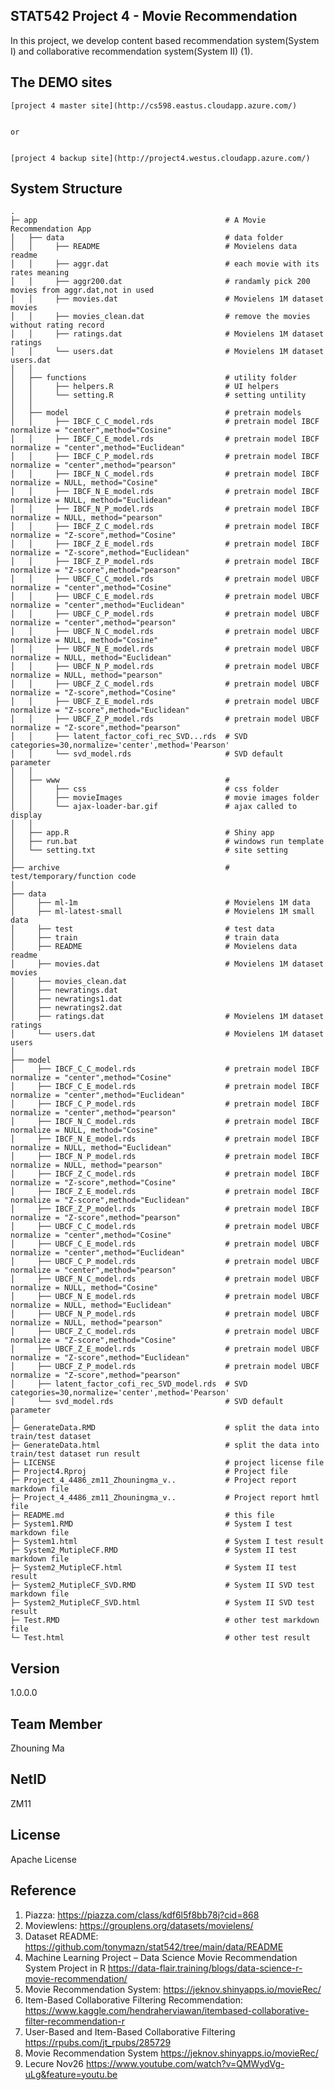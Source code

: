 STAT542 Project 4 - Movie Recommendation
-
In this project, we develop content based recommendation system(System I) and collaborative recommendation system(System II) (1).


The DEMO sites
-

    [project 4 master site](http://cs598.eastus.cloudapp.azure.com/)


    or


    [project 4 backup site](http://project4.westus.cloudapp.azure.com/)
    
    
System Structure
- 


    .
    ├─ app                                          # A Movie Recommendation App
    │   ├── data                                    # data folder
    │   │     ├── README                            # Movielens data readme
    │   │     ├── aggr.dat                          # each movie with its rates meaning
    │   │     ├── aggr200.dat                       # randamly pick 200 movies from aggr.dat,not in used
    │   │     ├── movies.dat                        # Movielens 1M dataset movies
    │   │     ├── movies_clean.dat                  # remove the movies without rating record
    │   │     ├── ratings.dat                       # Movielens 1M dataset ratings
    │   │     └── users.dat                         # Movielens 1M dataset users.dat
    │   │
    │   ├── functions                               # utility folder
    │   │     ├── helpers.R                         # UI helpers
    │   │     └── setting.R                         # setting untility
    │   │
    │   ├── model                                   # pretrain models
    │   │     ├── IBCF_C_C_model.rds                # pretrain model IBCF normalize = "center",method="Cosine"
    │   │     ├── IBCF_C_E_model.rds                # pretrain model IBCF normalize = "center",method="Euclidean"
    │   │     ├── IBCF_C_P_model.rds                # pretrain model IBCF normalize = "center",method="pearson"
    │   │     ├── IBCF_N_C_model.rds                # pretrain model IBCF normalize = NULL, method="Cosine"
    │   │     ├── IBCF_N_E_model.rds                # pretrain model IBCF normalize = NULL, method="Euclidean"
    │   │     ├── IBCF_N_P_model.rds                # pretrain model IBCF normalize = NULL, method="pearson"
    │   │     ├── IBCF_Z_C_model.rds                # pretrain model IBCF normalize = "Z-score",method="Cosine"
    │   │     ├── IBCF_Z_E_model.rds                # pretrain model IBCF normalize = "Z-score",method="Euclidean"
    │   │     ├── IBCF_Z_P_model.rds                # pretrain model IBCF normalize = "Z-score",method="pearson"
    │   │     ├── UBCF_C_C_model.rds                # pretrain model UBCF normalize = "center",method="Cosine"
    │   │     ├── UBCF_C_E_model.rds                # pretrain model UBCF normalize = "center",method="Euclidean"
    │   │     ├── UBCF_C_P_model.rds                # pretrain model UBCF normalize = "center",method="pearson"
    │   │     ├── UBCF_N_C_model.rds                # pretrain model UBCF normalize = NULL, method="Cosine"
    │   │     ├── UBCF_N_E_model.rds                # pretrain model UBCF normalize = NULL, method="Euclidean"
    │   │     ├── UBCF_N_P_model.rds                # pretrain model UBCF normalize = NULL, method="pearson"
    │   │     ├── UBCF_Z_C_model.rds                # pretrain model UBCF normalize = "Z-score",method="Cosine"
    │   │     ├── UBCF_Z_E_model.rds                # pretrain model UBCF normalize = "Z-score",method="Euclidean"
    │   │     ├── UBCF_Z_P_model.rds                # pretrain model UBCF normalize = "Z-score",method="pearson"
    │   │     ├── latent_factor_cofi_rec_SVD...rds  # SVD categories=30,normalize='center',method='Pearson'
    │   │     └── svd_model.rds                     # SVD default parameter
    │   │
    │   ├── www                                     # 
    │   │     ├── css                               # css folder
    │   │     ├── movieImages                       # movie images folder
    │   │     └── ajax-loader-bar.gif               # ajax called to display
    │   │
    │   ├── app.R                                   # Shiny app
    │   ├── run.bat                                 # windows run template
    │   └── setting.txt                             # site setting
    │
    ├── archive                                     # test/temporary/function code   
    │
    ├── data                                      
    │     ├── ml-1m                                 # Movielens 1M data
    │     ├── ml-latest-small                       # Movielens 1M small data
    │     ├── test                                  # test data
    │     ├── train                                 # train data
    │     ├── README                                # Movielens data readme
    │     ├── movies.dat                            # Movielens 1M dataset movies
    │     ├── movies_clean.dat                   
    │     ├── newratings.dat                     
    │     ├── newratings1.dat                    
    │     ├── newratings2.dat
    │     ├── ratings.dat                           # Movielens 1M dataset ratings
    │     └── users.dat                             # Movielens 1M dataset users
    │
    ├── model 
    │     ├── IBCF_C_C_model.rds                    # pretrain model IBCF normalize = "center",method="Cosine"
    │     ├── IBCF_C_E_model.rds                    # pretrain model IBCF normalize = "center",method="Euclidean"
    │     ├── IBCF_C_P_model.rds                    # pretrain model IBCF normalize = "center",method="pearson"
    │     ├── IBCF_N_C_model.rds                    # pretrain model IBCF normalize = NULL, method="Cosine"
    │     ├── IBCF_N_E_model.rds                    # pretrain model IBCF normalize = NULL, method="Euclidean"
    │     ├── IBCF_N_P_model.rds                    # pretrain model IBCF normalize = NULL, method="pearson"
    │     ├── IBCF_Z_C_model.rds                    # pretrain model IBCF normalize = "Z-score",method="Cosine"
    │     ├── IBCF_Z_E_model.rds                    # pretrain model IBCF normalize = "Z-score",method="Euclidean"
    │     ├── IBCF_Z_P_model.rds                    # pretrain model IBCF normalize = "Z-score",method="pearson"
    │     ├── UBCF_C_C_model.rds                    # pretrain model UBCF normalize = "center",method="Cosine"
    │     ├── UBCF_C_E_model.rds                    # pretrain model UBCF normalize = "center",method="Euclidean"
    │     ├── UBCF_C_P_model.rds                    # pretrain model UBCF normalize = "center",method="pearson"
    │     ├── UBCF_N_C_model.rds                    # pretrain model UBCF normalize = NULL, method="Cosine"
    │     ├── UBCF_N_E_model.rds                    # pretrain model UBCF normalize = NULL, method="Euclidean"
    │     ├── UBCF_N_P_model.rds                    # pretrain model UBCF normalize = NULL, method="pearson"
    │     ├── UBCF_Z_C_model.rds                    # pretrain model UBCF normalize = "Z-score",method="Cosine"
    │     ├── UBCF_Z_E_model.rds                    # pretrain model UBCF normalize = "Z-score",method="Euclidean"
    │     ├── UBCF_Z_P_model.rds                    # pretrain model UBCF normalize = "Z-score",method="pearson"
    │     ├── latent_factor_cofi_rec_SVD_model.rds  # SVD categories=30,normalize='center',method='Pearson'
    │     └── svd_model.rds                         # SVD default parameter
    │
    ├─ GenerateData.RMD                             # split the data into train/test dataset 
    ├─ GenerateData.html                            # split the data into train/test dataset run result
    ├─ LICENSE                                      # project license file
    ├─ Project4.Rproj                               # Project file
    ├─ Project_4_4486_zm11_Zhouningma_v..           # Project report markdown file
    ├─ Project_4_4486_zm11_Zhouningma_v..           # Project report hmtl file
    ├─ README.md                                    # this file
    ├─ System1.RMD                                  # System I test markdown file
    ├─ System1.html                                 # System I test result
    ├─ System2_MutipleCF.RMD                        # System II test markdown file
    ├─ System2_MutipleCF.html                       # System II test result
    ├─ System2_MutipleCF_SVD.RMD                    # System II SVD test markdown file
    ├─ System2_MutipleCF_SVD.html                   # System II SVD test result
    ├─ Test.RMD                                     # other test markdown file
    └─ Test.html                                    # other test result
    
    
Version
-
1.0.0.0

Team Member
-
Zhouning Ma

NetID
-
ZM11

License
-
Apache License

Reference
-
1. Piazza:  https://piazza.com/class/kdf6l5f8bb78j?cid=868
2. Moviewlens: https://grouplens.org/datasets/movielens/
3. Dataset README: https://github.com/tonymazn/stat542/tree/main/data/README
4. Machine Learning Project – Data Science Movie Recommendation System Project in R 
   https://data-flair.training/blogs/data-science-r-movie-recommendation/
5. Movie Recommendation System: https://jeknov.shinyapps.io/movieRec/
6. Item-Based Collaborative Filtering Recommendation: 
   https://www.kaggle.com/hendraherviawan/itembased-collaborative-filter-recommendation-r
7. User-Based and Item-Based Collaborative Filtering https://rpubs.com/jt_rpubs/285729
8. Movie Recommendation System  https://jeknov.shinyapps.io/movieRec/
9. Lecure Nov26 https://www.youtube.com/watch?v=QMWydVg-uLg&feature=youtu.be


